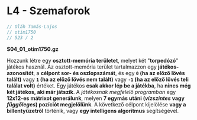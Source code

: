 # L4 - Szemaforok

```c++
// Oláh Tamás-Lajos
// otim1750
// 523 / 2
```

**S04_01_otim1750.gz**

Hozzunk létre egy **osztott-memória területet**, melyet két "**torpedózó**" játékos használ.
Az osztott-memória terület tartalmazzon egy **játékos-azonosítót**, a **célpont sor- és oszlopszámát**, és egy **`0` (ha az előző lövés talált)** vagy **`1` (ha az előző lövés nem talált)** vagy **`-1` (ha az előző lövés teli találat volt)** értéket.
Egy játékos **csak akkor lép be a játékba**, ha **nincs még két játékos, aki már játszik**. A *játékosnak megfelelő programban* egy **12x12-es mátrixot generálunk**, melyen **7 egymás utáni (*vízszintes* vagy *függőleges*) pozíciót megjelölünk**. A következő célpont kijelölése **vagy a billentyűzetről** történik, vagy **egy intelligens algoritmus** segítségével.


